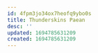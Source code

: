 ```yaml
---
id: 4fpm3jo34ox7heofq9ybo0s
title: Thunderskins Paean
desc: ''
updated: 1694785631209
created: 1694785631209
---
```

